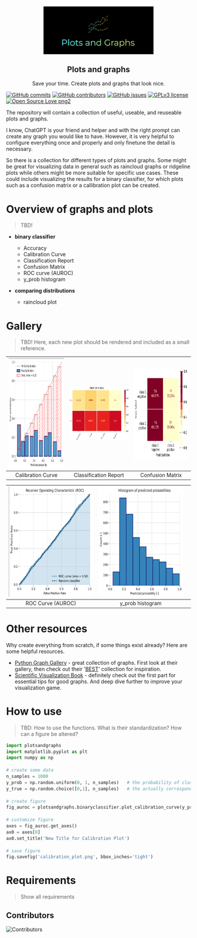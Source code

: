 <p align="center">
 <img width="300px" src="images/logo.png" align="center" alt="Plots and Graphs" />
 <h2 align="center">Plots and graphs</h2>
 <p align="center">Save your time. Create plots and graphs that look nice. </p>
</p>


[![GitHub commits](https://badgen.net/github/commits/joshuawe/plots_and_graphs)](https://GitHub.com/joshuawe/plots_and_graphs/commits)
[![GitHub contributors](https://img.shields.io/github/contributors/joshuawe/plots_and_graphs.svg)](https://GitHub.com/Naereen/badges/graphs/contributors/)
[![GitHub issues](https://badgen.net/github/issues/joshuawe/plots_and_graphs/)](https://GitHub.com/joshuawe/plots_and_graphs/issues/)
[![GPLv3 license](https://img.shields.io/badge/License-GPLv3-blue.svg)](http://perso.crans.org/besson/LICENSE.html)
[![Open Source Love png2](https://badges.frapsoft.com/os/v2/open-source.png?v=103)](https://github.com/ellerbrock/open-source-badges/)


The repository will contain a collection of useful, useable, and reuseable plots and graphs.

I know, ChatGPT is your friend and helper and with the right prompt can create any graph you would like to have. 
However, it is very helpful to configure everything once and properly and only finetune the detail is necessary.

So there is a collection for different types of plots and graphs. 
Some might be great for visualizing data in general such as raincloud graphs or ridgeline plots while others might be more suitable for specific use cases. 
These could include visualizing the results for a binary classifier, for which plots such as a confusion matrix or a callibration plot can be created.

# Overview of graphs and plots
>  TBD!

- **binary classifier**
    - Accuracy
    - Calibration Curve
    - Classification Report
    - Confusion Matrix
    - ROC curve (AUROC)
    - y_prob histogram


- **comparing distributions**
    - raincloud plot

# Gallery

> TBD! Here, each new plot should be rendered and included as a small reference.

| <img src="/images/calibration_plot.png" width="300" height="300" alt="Your Image"> | <img src="/images/classification_report.png" width="300" height="150" alt="Your Image"> | <img src="/images/confusion_matrix.png" width="300" height="250" alt="Your Image"> |
|:--------------------------------------------------:|:----------------------------------------------------------:|:-------------------------------------------------:|
|                    Calibration Curve               |                  Classification Report                     |                 Confusion Matrix                 |

| <img src="/images/roc_curve.png" width="300" height="300" alt="Your Image">        | <img src="/images/y_prob_histogram.png" width="300" height="300" alt="Your Image">  |                                                   |
|:--------------------------------------------------:|:----------------------------------------------------------:|:-------------------------------------------------:|
|                    ROC Curve (AUROC)               |                  y_prob histogram                          |                                                   |






# Other resources

Why create everything from scratch, if some things exist already? Here are some helpful resources.

+ [Python Graph Gallery](https://python-graph-gallery.com) - great collection of graphs. First look at their gallery, then check out their '[BEST](https://python-graph-gallery.com/best-python-chart-examples/)' collection for inspiration.
+ [Scientific Visualization Book](https://github.com/rougier/scientific-visualization-book) - definitely check out the first part for essential tips for good graphs. And deep dive further to improve your visualization game.


# How to use
> TBD: How to use the functions. What is their standardization? How can a figure be altered?

```python
import plotsandgraphs
import matplotlib.pyplot as plt
import numpy as np

# create some data
n_samples = 1000
y_prob = np.random.uniform(0, 1, n_samples)   # the probability of class 1 predictions
y_true = np.random.choice([0,1], n_samples)   # the actually corresponding class labels

# create figure
fig_auroc = plotsandgraphs.binaryclassifier.plot_calibration_curve(y_prob, y_true, save_fig_path=None)

# customize figure
axes = fig_auroc.get_axes()
ax0 = axes[0]
ax0.set_title('New Title for Calibration Plot')

# save figure
fig.savefig('calibration_plot.png', bbox_inches='tight')
```

# Requirements
> Show all requirements


## Contributors

![Contributors](https://contrib.rocks/image?repo=joshuawe/plots_and_graphs)
